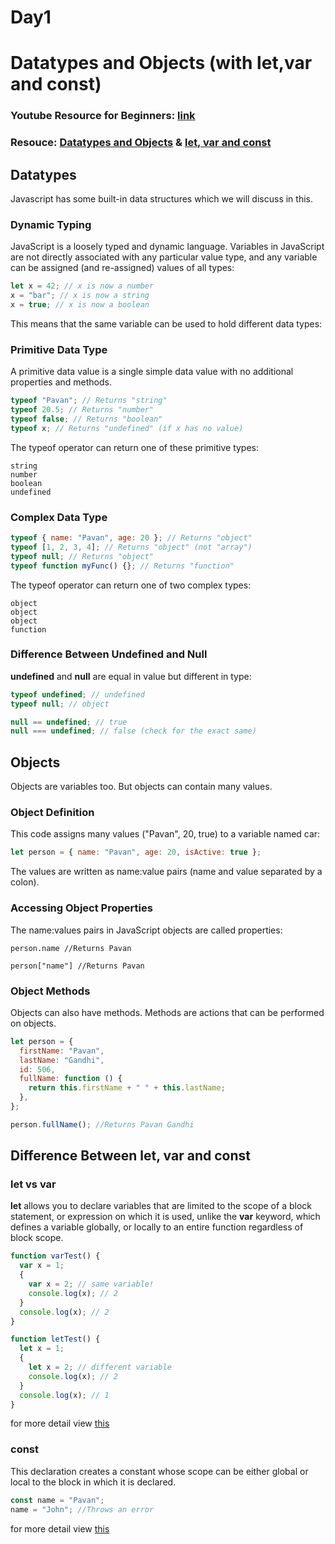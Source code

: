 # Day1

# Datatypes and Objects (with let,var and const)

### Youtube Resource for Beginners: [link](https://youtu.be/hdI2bqOjy3c)

### Resouce: [Datatypes and Objects](https://developer.mozilla.org/en-US/docs/Web/JavaScript/Data_structures) & [let, var and const](https://developer.mozilla.org/en-US/docs/Web/JavaScript/Reference/Statements/let)

## Datatypes

Javascript has some built-in data structures which we will discuss in this.

### Dynamic Typing

JavaScript is a loosely typed and dynamic language. Variables in JavaScript are not directly associated with any particular value type, and any variable can be assigned (and re-assigned) values of all types:

```javascript
let x = 42; // x is now a number
x = "bar"; // x is now a string
x = true; // x is now a boolean
```

This means that the same variable can be used to hold different data types:

### Primitive Data Type

A primitive data value is a single simple data value with no additional properties and methods.

```javascript
typeof "Pavan"; // Returns "string"
typeof 20.5; // Returns "number"
typeof false; // Returns "boolean"
typeof x; // Returns "undefined" (if x has no value)
```

The typeof operator can return one of these primitive types:

    string
    number
    boolean
    undefined

### Complex Data Type

```javascript
typeof { name: "Pavan", age: 20 }; // Returns "object"
typeof [1, 2, 3, 4]; // Returns "object" (not "array")
typeof null; // Returns "object"
typeof function myFunc() {}; // Returns "function"
```

The typeof operator can return one of two complex types:

    object
    object
    object
    function

### Difference Between Undefined and Null

**undefined** and **null** are equal in value but different in type:

```javascript
typeof undefined; // undefined
typeof null; // object

null == undefined; // true
null === undefined; // false (check for the exact same)
```

## Objects

Objects are variables too. But objects can contain many values.

### Object Definition

This code assigns many values ("Pavan", 20, true) to a variable named car:

```javascript
let person = { name: "Pavan", age: 20, isActive: true };
```

The values are written as name:value pairs (name and value separated by a colon).

### Accessing Object Properties

The name:values pairs in JavaScript objects are called properties:

    person.name //Returns Pavan

    person["name"] //Returns Pavan

### Object Methods

Objects can also have methods.
Methods are actions that can be performed on objects.

```javascript
let person = {
  firstName: "Pavan",
  lastName: "Gandhi",
  id: 506,
  fullName: function () {
    return this.firstName + " " + this.lastName;
  },
};
```

```javascript
person.fullName(); //Returns Pavan Gandhi
```

## Difference Between let, var and const

### let vs var

**let** allows you to declare variables that are limited to the scope of a block statement, or expression on which it is used, unlike the **var** keyword, which defines a variable globally, or locally to an entire function regardless of block scope.

```javascript
function varTest() {
  var x = 1;
  {
    var x = 2; // same variable!
    console.log(x); // 2
  }
  console.log(x); // 2
}

function letTest() {
  let x = 1;
  {
    let x = 2; // different variable
    console.log(x); // 2
  }
  console.log(x); // 1
}
```

for more detail view [this](https://developer.mozilla.org/en-US/docs/Web/JavaScript/Reference/Statements/let)

### const

This declaration creates a constant whose scope can be either global or local to the block in which it is declared.

```javascript
const name = "Pavan";
name = "John"; //Throws an error
```

for more detail view [this](https://developer.mozilla.org/en-US/docs/Web/JavaScript/Reference/Statements/const)
